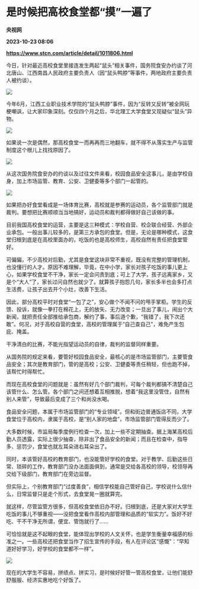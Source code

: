# 是时候把高校食堂都“摸”一遍了
**央视网**

**2023-10-23 08:06**

**https://www.stcn.com/article/detail/1011806.html**

今日，针对最近高校食堂里接连发生两起“鼠头”相关事件，国务院食安办约谈了河北唐山、江西南昌人民政府主要负责人（因“鼠头鸭脖”等事件，两地政府主要负责人被约谈）。  

![](https://stcn-main.oss-cn-shenzhen.aliyuncs.com/upload/wechat/20231023/20231023153854_6536230eaf0b9.png)

今年6月，江西工业职业技术学院的“鼠头鸭脖”事件，因为“反转又反转”被全网玩梗嘲讽，让大家印象深刻。仅仅四个月之后，华北理工大学食堂又现疑似“鼠头”异物。

![](https://stcn-main.oss-cn-shenzhen.aliyuncs.com/upload/wechat/20231023/20231023153854_6536230ed2405.png)

如果说一次是偶然，那高校食堂一而再再而三地翻车，就不得不从落实生产与监管制度这个根儿上找找原因了。

![](https://stcn-main.oss-cn-shenzhen.aliyuncs.com/upload/wechat/20231023/20231023153855_6536230f06c80.png)

从这次国务院食安办的约谈以及过往文件来看，校园食品安全这事儿，是由学校自身，加上市场监管、教育、公安、卫健委等多个部门一起管的。

![](https://stcn-main.oss-cn-shenzhen.aliyuncs.com/upload/wechat/20231023/20231023153855_6536230f380be.png)

如果把办好食堂看成是一场体育比赛，高校就是参赛的运动员，各个监管部门就是裁判。要想把比赛顺顺当当地搞好，运动员和裁判都得做好自己该做的事。

目前我国高校食堂的运营，主要是这三种模式：学校自营、校企联合经营、外部企业承包。一般出事儿较多的，是第三方承包的食堂。但是，无论是哪种模式，这食堂归根到底是在高校里面办的，吃饭的也是高校师生，高校自然有责任把食堂管好。

可偏偏，不少高校对后勤，尤其是食堂这块非常不重视，既没有完整的管理机制，也没懂行的人才。原因不难理解，毕竟，在中小学，家长对孩子吃饭的事儿更上心，如果学校食堂不干净，家长一定会问责到底；可上了大学，孩子远离家乡，又是个“大人”了，家长过问自然也就少了。就算孩子抱怨几句，家长多半也会多打点生活费，让孩子出去开个小灶，改善下生活。

因此，部分高校平时对食堂“一包了之”，安心做个不闻不问的甩手掌柜。学生的反馈、投诉，就像一拳打在棉花上，无的放矢、无力改变；一旦出了事儿，闹出个大新闻，就把责任全部推给承包商，解约了事，事后道个歉，“我错了，我下次还敢”。何况，对于高校自营的食堂，高校的管理属于“自己查自己”，难免产生包庇、掩盖。

干净清白的比赛，不能光指望运动员的自律，裁判的监督同样重要。

从国务院的规定来看，要管好校园食品安全，最核心的是市场监管部门，主要管食品安全；其次是教育部门，管的是高校；公安、卫健委等责任稍轻，但也跑不掉，该帮忙时得帮忙。

而现在高校食堂的问题就是：虽然有好几个部门裁判，可每个裁判都搞不清楚自己该管什么、怎么管。各个部门之间还想着互相推脱，想着“我这里没管住，自然有别人来管”，导致最后变成了三个和尚没水喝。

食品安全问题，本属于市场监管部门的“专业领域”。但和街边普通饭店不同，大学食堂位于高校内，隶属于高校，是“别人家的地盘”，市场监管部门管得反而少了。

大多数时候，市监局每季度例行检查一次，加上一些不定期抽查。据上海某高校后勤人员透露，实际上很少抽查，除非出了食品安全的新闻；而且在检查中，指导多、惩罚少，食堂也就左耳朵进右耳朵出了。

同时，本该管好高校的教育部门，也没能管好学校的食堂。对于教学、后勤这些日常、琐碎的工作，教育部门没办法面面俱到，通常是交给各高校的领导，校领导再交给下级部门，教育部门在旁边监督。

但实际上，个别教育部门“过度善良”，相信学校能自己管好自己，学校说什么信什么，日常监督只是走个形式，去食堂晃一圈就算完。

就这样，尽管监管方很多，但高校食堂依旧办不好。归根到底，还是大家对大学生吃饭的事儿不够重视——没把食堂看作高校内部管理和品质的“软实力”。饭好不好吃、干不干净无所谓，便宜、管饱就行了……

可恰恰就是这不起眼的食堂，能体现出学校的人文关怀，也是学生衡量幸福感的标准之一。一些高校还把食堂当作了招生宣传的手段，有人在评论区“感慨”：“早知道好好学习，好学校的食堂都不一样”。

![](https://stcn-main.oss-cn-shenzhen.aliyuncs.com/upload/wechat/20231023/20231023153855_6536230f8f91e.png)

现在的大学生不容易，拼绩点、拼实习，是时候好好管一管高校食堂，让他们能舒舒服服、经济实惠地吃个好饭了。